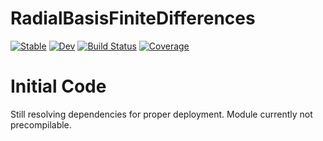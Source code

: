 # RadialBasisFiniteDifferences

[![Stable](https://img.shields.io/badge/docs-stable-blue.svg)](https://jarias9.github.io/RadialBasisFiniteDifferences.jl/stable)
[![Dev](https://img.shields.io/badge/docs-dev-blue.svg)](https://jarias9.github.io/RadialBasisFiniteDifferences.jl/dev)
[![Build Status](https://github.com/jarias9/RadialBasisFiniteDifferences.jl/actions/workflows/CI.yml/badge.svg?branch=main)](https://github.com/jarias9/RadialBasisFiniteDifferences.jl/actions/workflows/CI.yml?query=branch%3Amain)
[![Coverage](https://codecov.io/gh/jarias9/RadialBasisFiniteDifferences.jl/branch/main/graph/badge.svg)](https://codecov.io/gh/jarias9/RadialBasisFiniteDifferences.jl)

# Initial Code
Still resolving dependencies for proper deployment. Module currently not precompilable. 
